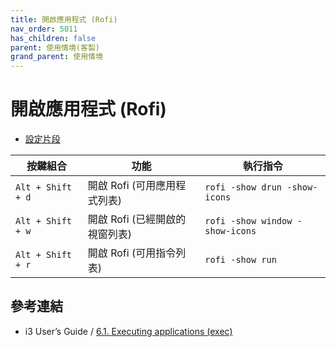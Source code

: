 ```yaml
---
title: 開啟應用程式 (Rofi)
nav_order: 5011
has_children: false
parent: 使用情境(客製)
grand_parent: 使用情境
---
```



# 開啟應用程式 (Rofi)

* [設定片段](https://github.com/samwhelp/note-about-i3wm/blob/gh-pages/_demo/config/i3wm-config/main/config/i3/gen/i3wm-gen-rc/Section/Subject/Application/Keybind/Rofi.conf)


| 按鍵組合          | 功能                           | 執行指令                        |
| ----------------- | ------------------------------ | ------------------------------- |
| `Alt + Shift + d` | 開啟 Rofi (可用應用程式列表)   | `rofi -show drun -show-icons`   |
| `Alt + Shift + w` | 開啟 Rofi (已經開啟的視窗列表) | `rofi -show window -show-icons` |
| `Alt + Shift + r` | 開啟 Rofi (可用指令列表)       | `rofi -show run`                |


## 參考連結

* i3 User’s Guide / [6.1. Executing applications (exec)](https://i3wm.org/docs/userguide.html#exec)
